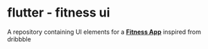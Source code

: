 # flutter - fitness ui

A repository containing UI elements for a **[Fitness App](https://dribbble.com/shots/5698597-Fitness-App)** inspired from dribbble

<!--
<img src="https://github.com/hauntarl/flui_001_flight_list/blob/master/screenhots/1.png" width="300"> <img src="https://github.com/hauntarl/flui_001_flight_list/blob/master/screenhots/2.png" width="300">
-->
